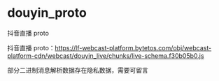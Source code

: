 # douyin_proto
抖音直播 proto

抖音直播 proto：https://lf-webcast-platform.bytetos.com/obj/webcast-platform-cdn/webcast/douyin_live/chunks/live-schema.f30b05b0.js

部分二进制消息解析数据存在隐私数据，需要可留言
